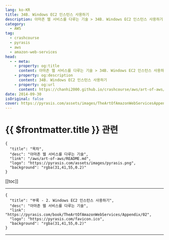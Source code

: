 ```yaml
---
lang: ko-KR
title: 34B. Windows EC2 인스턴스 사용하기
description: 아마존 웹 서비스를 다루는 기술 > 34B. Windows EC2 인스턴스 사용하기
category:
  - AWS
tag: 
  - crashcourse
  - pyrasis
  - aws 
  - amazon-web-services
head:
  - - meta:
    - property: og:title
      content: 아마존 웹 서비스를 다루는 기술 > 34B. Windows EC2 인스턴스 사용하기
    - property: og:description
      content: 34B. Windows EC2 인스턴스 사용하기
    - property: og:url
      content: https://chanhi2000.github.io/crashcourse/aws/art-of-aws/34B.html
date: 2014-09-30
isOriginal: false
cover: https://pyrasis.com/assets/images/TheArtOfAmazonWebServicesAppendix/3_.png
---
```


# {{ $frontmatter.title }} 관련

```component VPCard
{
  "title": "목차",
  "desc": "아마존 웹 서비스를 다루는 기술",
  "link": "/aws/art-of-aws/README.md",
  "logo": "https://pyrasis.com/assets/images/pyrasis.png",
  "background": "rgba(31,41,55,0.2)"
}
```

[[toc]]

---

```component VPCard
{
  "title": "부록 - 2. Windows EC2 인스턴스 사용하기",
  "desc": "아마존 웹 서비스를 다루는 기술",
  "link": "https://pyrasis.com/book/TheArtOfAmazonWebServices/Appendix/02",
  "logo": "https://pyrasis.com/favicon.ico",
  "background": "rgba(31,41,55,0.2)"
}
```

<!-- TODO: 작성 -->

---
